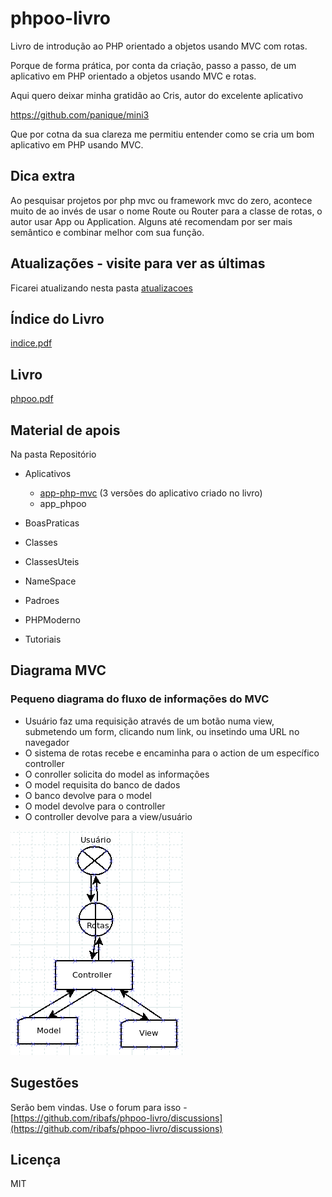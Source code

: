 # phpoo-livro

Livro de introdução ao PHP orientado a objetos usando MVC com rotas.

Porque de forma prática, por conta da criação, passo a passo, de um aplicativo em PHP orientado a objetos usando MVC e rotas.

Aqui quero deixar minha gratidão ao Cris, autor do excelente aplicativo

https://github.com/panique/mini3

Que por cotna da sua clareza me permitiu entender como se cria um bom aplicativo em PHP usando MVC.

## Dica extra

Ao pesquisar projetos por php mvc ou framework mvc do zero, acontece muito de ao invés de usar o nome Route ou Router para a classe de rotas, o autor usar App ou Application. Alguns até recomendam por ser mais semântico e combinar melhor com sua função.

## Atualizações - visite para ver as últimas

Ficarei atualizando nesta pasta [atualizacoes](atualizacoes)

## Índice do Livro

[indice.pdf](indice.pdf)

## Livro

[phpoo.pdf](phpoo.pdf)

## Material de apois

Na pasta Repositório

- Aplicativos
    - [app-php-mvc](Repositorio/Aplicativos/app-php-mvc) (3 versões do aplicativo criado no livro)
    - app_phpoo
    
- BoasPraticas
- Classes
- ClassesUteis
- NameSpace
- Padroes
- PHPModerno
- Tutoriais

## Diagrama MVC

### Pequeno diagrama do fluxo de informações do MVC

- Usuário faz uma requisição através de um botão numa view, submetendo um form, clicando num link, ou insetindo uma URL no navegador
- O sistema de rotas recebe e encaminha para o action  de um específico controller
- O conroller solicita do model as informações
- O model requisita do banco de dados
- O banco devolve para o model
- O model devolve para o controller
- O controller devolve para a view/usuário

![](mvc2.png)

## Sugestões

Serão bem vindas. Use o forum para isso - [https://github.com/ribafs/phpoo-livro/discussions](https://github.com/ribafs/phpoo-livro/discussions)

## Licença

MIT
